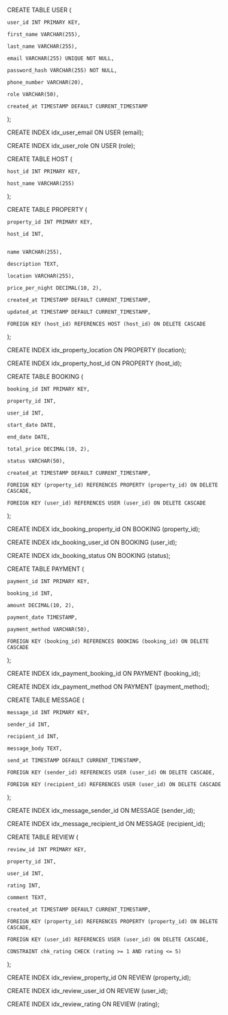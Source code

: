 CREATE TABLE USER (
    
    user_id INT PRIMARY KEY,
    
    first_name VARCHAR(255),
    
    last_name VARCHAR(255),
    
    email VARCHAR(255) UNIQUE NOT NULL,
    
    password_hash VARCHAR(255) NOT NULL,
    
    phone_number VARCHAR(20),
    
    role VARCHAR(50),
    
    created_at TIMESTAMP DEFAULT CURRENT_TIMESTAMP

);

CREATE INDEX idx_user_email ON USER (email);

CREATE INDEX idx_user_role ON USER (role);


CREATE TABLE HOST (

    host_id INT PRIMARY KEY,
    
    host_name VARCHAR(255)
);

CREATE TABLE PROPERTY (
    
    property_id INT PRIMARY KEY,
    
    host_id INT,
    
    
    name VARCHAR(255),
    
    description TEXT,
    
    location VARCHAR(255),
    
    price_per_night DECIMAL(10, 2),
    
    created_at TIMESTAMP DEFAULT CURRENT_TIMESTAMP,
    
    updated_at TIMESTAMP DEFAULT CURRENT_TIMESTAMP,
    
    FOREIGN KEY (host_id) REFERENCES HOST (host_id) ON DELETE CASCADE

);

CREATE INDEX idx_property_location ON PROPERTY (location);

CREATE INDEX idx_property_host_id ON PROPERTY (host_id);


CREATE TABLE BOOKING (
   
    booking_id INT PRIMARY KEY,
    
    property_id INT,
    
    user_id INT,
    
    start_date DATE,
    
    end_date DATE,
    
    total_price DECIMAL(10, 2),
    
    status VARCHAR(50),
    
    created_at TIMESTAMP DEFAULT CURRENT_TIMESTAMP,
    
    FOREIGN KEY (property_id) REFERENCES PROPERTY (property_id) ON DELETE CASCADE,
    
    FOREIGN KEY (user_id) REFERENCES USER (user_id) ON DELETE CASCADE

);


CREATE INDEX idx_booking_property_id ON BOOKING (property_id);

CREATE INDEX idx_booking_user_id ON BOOKING (user_id);

CREATE INDEX idx_booking_status ON BOOKING (status);


CREATE TABLE PAYMENT (

    payment_id INT PRIMARY KEY,
    
    booking_id INT,
    
    amount DECIMAL(10, 2),
    
    payment_date TIMESTAMP,
    
    payment_method VARCHAR(50),
    
    FOREIGN KEY (booking_id) REFERENCES BOOKING (booking_id) ON DELETE CASCADE

);

CREATE INDEX idx_payment_booking_id ON PAYMENT (booking_id);

CREATE INDEX idx_payment_method ON PAYMENT (payment_method);


CREATE TABLE MESSAGE (

    message_id INT PRIMARY KEY,
    
    sender_id INT,
    
    recipient_id INT,
    
    message_body TEXT,
    
    send_at TIMESTAMP DEFAULT CURRENT_TIMESTAMP,
    
    FOREIGN KEY (sender_id) REFERENCES USER (user_id) ON DELETE CASCADE,
    
    FOREIGN KEY (recipient_id) REFERENCES USER (user_id) ON DELETE CASCADE

);

CREATE INDEX idx_message_sender_id ON MESSAGE (sender_id);

CREATE INDEX idx_message_recipient_id ON MESSAGE (recipient_id);


CREATE TABLE REVIEW (

    review_id INT PRIMARY KEY,
    
    property_id INT,
    
    user_id INT,
    
    rating INT,
    
    comment TEXT,
    
    created_at TIMESTAMP DEFAULT CURRENT_TIMESTAMP,
    
    FOREIGN KEY (property_id) REFERENCES PROPERTY (property_id) ON DELETE CASCADE,
    
    FOREIGN KEY (user_id) REFERENCES USER (user_id) ON DELETE CASCADE,
    
    CONSTRAINT chk_rating CHECK (rating >= 1 AND rating <= 5)

);

CREATE INDEX idx_review_property_id ON REVIEW (property_id);

CREATE INDEX idx_review_user_id ON REVIEW (user_id);

CREATE INDEX idx_review_rating ON REVIEW (rating);
